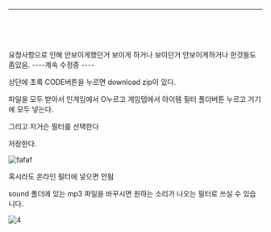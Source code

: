 
-----------------------------------------------------------------------------------------------------
<br><br><br>













요청사항으로 인해 안보이게했던거 보이게 하거나 보이던거 안보이게하거나 한것들도 좀있음.
----계속 수정중 ----

상단에 초록 CODE버튼을 누르면 download zip이 있다.

파일을 모두 받아서 인게임에서 O누르고 게임탭에서 아이템 필터 폴더버튼 누르고 거기에 모두 넣는다.

그리고 저거슨 필터를 선택한다

저장한다.




![fafaf](https://github.com/user-attachments/assets/29f1c65f-8641-4378-85a7-a20856d87f78)





혹시라도 온라인 필터에 넣으면 안됨

sound 폴더에 있는 mp3 파일을 바꾸시면 원하는 소리가 나오는 필터로 쓰실 수 있습니다.


![4](https://github.com/user-attachments/assets/d59a8055-2e8b-4286-b4a3-c64293971a6f)



